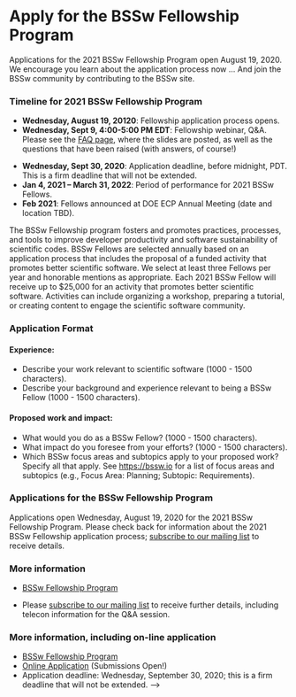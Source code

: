# Apply for the BSSw Fellowship Program 

<!--While applications are now closed for the 2021 BSSw Fellowship Program, we encourage you learn about the application process-->
Applications for the 2021 BSSw Fellowship Program open August 19, 2020. We encourage you learn about the application process now ... And join the BSSw community by contributing to the BSSw site.

<!--
BSSw is currently accepting applications for the 2020 BSSw Fellowship Program. BSSw Fellows receive recognition and funding to be advocates of high-quality scientific software and leaders in the field.  Submissions are accepted through the [online application form](https://forms.gle/WPDMsLLzbg7LQwcU9).
-->

### Timeline for 2021 BSSw Fellowship Program

- **Wednesday, August 19, 20120**: Fellowship application process opens.
- **Wednesday, Sept 9, 4:00-5:00 PM EDT**: Fellowship webinar, Q&A. Please see the [FAQ page](https://bssw.io/pages/bssw-fellowship-faq), where the slides are posted, as well as the questions that have been raised (with answers, of course!)
<!--
- **Friday, Sept 20, 1:00-2:00 pm EDT**: Fellowship webinar, Q&A. [Subscribe](https://bssw.io/pages/receive-our-email-digest) to our mail list to be notified about details. If you miss the webinar, please see the [FAQ page](https://bssw.io/pages/bssw-fellowship-faq), where we will post the slides, as well as the questions that have been raised (with answers, of course!)
\-->
- **Wednesday, Sept 30, 2020**: Application deadline, before midnight, PDT. This is a firm deadline that will not be extended.
- **Jan 4, 2021 – March 31, 2022**: Period of performance for 2021 BSSw Fellows.
- **Feb 2021**: Fellows announced at DOE ECP Annual Meeting (date and location TBD).

The BSSw Fellowship program fosters and promotes practices, processes, and tools to improve developer productivity and software sustainability of scientific codes. BSSw Fellows are selected annually based on an application process that includes the proposal of a funded activity that promotes better scientific software. We select at least three Fellows per year and honorable mentions as appropriate. Each 2021 BSSw Fellow will receive up to $25,000 for an activity that promotes better scientific software. Activities can include organizing a workshop, preparing a tutorial, or creating content to engage the scientific software community. 

### Application Format

#### Experience:

- Describe your work relevant to scientific software (1000 - 1500 characters).
- Describe your background and experience relevant to being a BSSw Fellow (1000 - 1500 characters).

#### Proposed work and impact:

- What would you do as a BSSw Fellow? (1000 - 1500 characters).
- What impact do you foresee from your efforts? (1000 - 1500 characters).
- Which BSSw focus areas and subtopics apply to your proposed work? Specify all that apply. See https://bssw.io for a list of focus areas and subtopics (e.g., Focus Area: Planning; Subtopic: Requirements). 
       
### Applications for the BSSw Fellowship Program

Applications open Wednesday, August 19, 2020 for the 2021 BSSw Fellowship Program.  Please check back for information about the 2021 BSSw Fellowship application process; [subscribe to our mailing list](https://bssw.io/pages/receive-our-email-digest) to receive details.

### More information

- [BSSw Fellowship Program](https://bssw.io/fellowship)

<!-- 
### Q&A Webinar about the BSSw Fellowship Program

- Wednesday, September 9, 2020 4:00-5:00 PM EDT
<!--- Friday, September 20, 2019, 1:00-2:00 pm EDT -->
- Please [subscribe to our mailing list](https://bssw.io/pages/receive-our-email-digest) to receive further details, including telecon information for the Q&A session.

### More information, including on-line application

- [BSSw Fellowship Program](https://bssw.io/fellowship)
- [Online Application](https://forms.gle/WPDMsLLzbg7LQwcU9) (Submissions Open!)
- Application deadline: Wednesday, September 30, 2020; this is a firm deadline that will not be extended.
-->


